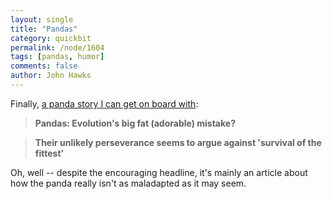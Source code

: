 ```yaml
---
layout: single 
title: "Pandas" 
category: quickbit
permalink: /node/1604
tags: [pandas, humor] 
comments: false 
author: John Hawks 
---
```


Finally, <a href="http://www.msnbc.msn.com/id/26036245/">a panda story I can get on board with</a>: 

<blockquote><b>Pandas: Evolution's big fat (adorable) mistake?</b></blockquote>

<blockquote><b>Their unlikely perseverance seems to argue against 'survival of the fittest'</b></blockquote>

Oh, well -- despite the encouraging headline, it's mainly an article about how the panda really isn't as maladapted as it may seem. 



